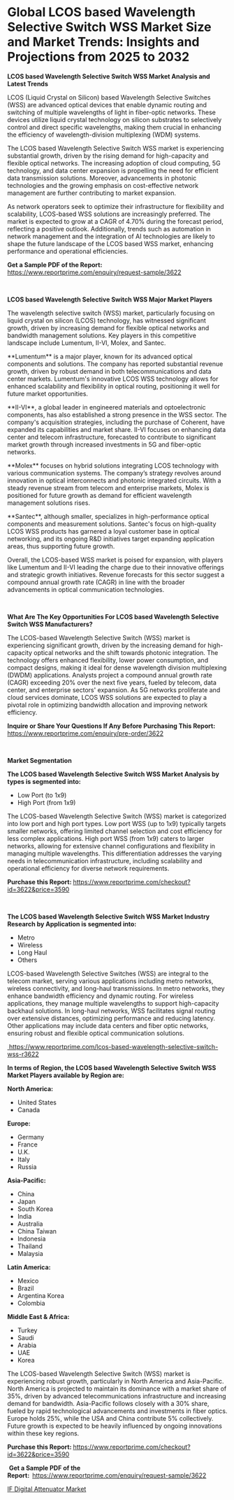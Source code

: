<p><h1>Global LCOS based Wavelength Selective Switch WSS Market Size and Market Trends: Insights and Projections from 2025 to 2032</h1></p><p><strong>LCOS based Wavelength Selective Switch WSS Market Analysis and Latest Trends</strong></p>
<p><p>LCOS (Liquid Crystal on Silicon) based Wavelength Selective Switches (WSS) are advanced optical devices that enable dynamic routing and switching of multiple wavelengths of light in fiber-optic networks. These devices utilize liquid crystal technology on silicon substrates to selectively control and direct specific wavelengths, making them crucial in enhancing the efficiency of wavelength-division multiplexing (WDM) systems.</p><p>The LCOS based Wavelength Selective Switch WSS market is experiencing substantial growth, driven by the rising demand for high-capacity and flexible optical networks. The increasing adoption of cloud computing, 5G technology, and data center expansion is propelling the need for efficient data transmission solutions. Moreover, advancements in photonic technologies and the growing emphasis on cost-effective network management are further contributing to market expansion.</p><p>As network operators seek to optimize their infrastructure for flexibility and scalability, LCOS-based WSS solutions are increasingly preferred. The market is expected to grow at a CAGR of 4.70% during the forecast period, reflecting a positive outlook. Additionally, trends such as automation in network management and the integration of AI technologies are likely to shape the future landscape of the LCOS based WSS market, enhancing performance and operational efficiencies.</p></p>
<p><strong>Get a Sample PDF of the Report:&nbsp;</strong> <a href="https://www.reportprime.com/enquiry/request-sample/3622?utm_campaign=2296&utm_medium=2&utm_source=Github&utm_content=ia&utm_term=18032025&utm_id=lcos-based-wavelength-selective-switch-wss">https://www.reportprime.com/enquiry/request-sample/3622</a></p>
<p>&nbsp;</p>
<p><strong>LCOS based Wavelength Selective Switch WSS Major Market Players</strong></p>
<p><p>The wavelength selective switch (WSS) market, particularly focusing on liquid crystal on silicon (LCOS) technology, has witnessed significant growth, driven by increasing demand for flexible optical networks and bandwidth management solutions. Key players in this competitive landscape include Lumentum, II-VI, Molex, and Santec.</p><p>**Lumentum** is a major player, known for its advanced optical components and solutions. The company has reported substantial revenue growth, driven by robust demand in both telecommunications and data center markets. Lumentum's innovative LCOS WSS technology allows for enhanced scalability and flexibility in optical routing, positioning it well for future market opportunities.</p><p>**II-VI**, a global leader in engineered materials and optoelectronic components, has also established a strong presence in the WSS sector. The company's acquisition strategies, including the purchase of Coherent, have expanded its capabilities and market share. II-VI focuses on enhancing data center and telecom infrastructure, forecasted to contribute to significant market growth through increased investments in 5G and fiber-optic networks.</p><p>**Molex** focuses on hybrid solutions integrating LCOS technology with various communication systems. The company’s strategy revolves around innovation in optical interconnects and photonic integrated circuits. With a steady revenue stream from telecom and enterprise markets, Molex is positioned for future growth as demand for efficient wavelength management solutions rises.</p><p>**Santec**, although smaller, specializes in high-performance optical components and measurement solutions. Santec's focus on high-quality LCOS WSS products has garnered a loyal customer base in optical networking, and its ongoing R&D initiatives target expanding application areas, thus supporting future growth.</p><p>Overall, the LCOS-based WSS market is poised for expansion, with players like Lumentum and II-VI leading the charge due to their innovative offerings and strategic growth initiatives. Revenue forecasts for this sector suggest a compound annual growth rate (CAGR) in line with the broader advancements in optical communication technologies.</p></p>
<p>&nbsp;</p>
<p><strong>What Are The Key Opportunities For LCOS based Wavelength Selective Switch WSS Manufacturers?</strong></p>
<p><p>The LCOS-based Wavelength Selective Switch (WSS) market is experiencing significant growth, driven by the increasing demand for high-capacity optical networks and the shift towards photonic integration. The technology offers enhanced flexibility, lower power consumption, and compact designs, making it ideal for dense wavelength division multiplexing (DWDM) applications. Analysts project a compound annual growth rate (CAGR) exceeding 20% over the next five years, fueled by telecom, data center, and enterprise sectors' expansion. As 5G networks proliferate and cloud services dominate, LCOS WSS solutions are expected to play a pivotal role in optimizing bandwidth allocation and improving network efficiency.</p></p>
<p><strong>Inquire or Share Your Questions If Any Before Purchasing This Report:</strong> <a href="https://www.reportprime.com/enquiry/pre-order/3622?utm_campaign=2296&utm_medium=2&utm_source=Github&utm_content=ia&utm_term=18032025&utm_id=lcos-based-wavelength-selective-switch-wss">https://www.reportprime.com/enquiry/pre-order/3622</a></p>
<p>&nbsp;</p>
<p><strong>Market Segmentation</strong></p>
<p><strong>The LCOS based Wavelength Selective Switch WSS Market Analysis by types is segmented into:</strong></p>
<p><ul><li>Low Port (to 1x9)</li><li>High Port (from 1x9)</li></ul></p>
<p><p>The LCOS-based Wavelength Selective Switch (WSS) market is categorized into low port and high port types. Low port WSS (up to 1x9) typically targets smaller networks, offering limited channel selection and cost efficiency for less complex applications. High port WSS (from 1x9) caters to larger networks, allowing for extensive channel configurations and flexibility in managing multiple wavelengths. This differentiation addresses the varying needs in telecommunication infrastructure, including scalability and operational efficiency for diverse network requirements.</p></p>
<p><strong>Purchase this Report:&nbsp;</strong><a href="https://www.reportprime.com/checkout?id=3622&price=3590&utm_campaign=2296&utm_medium=2&utm_source=Github&utm_content=ia&utm_term=18032025&utm_id=lcos-based-wavelength-selective-switch-wss">https://www.reportprime.com/checkout?id=3622&price=3590</a></p>
<p>&nbsp;</p>
<p><strong>The LCOS based Wavelength Selective Switch WSS Market Industry Research by Application is segmented into:</strong></p>
<p><ul><li>Metro</li><li>Wireless</li><li>Long Haul</li><li>Others</li></ul></p>
<p><p>LCOS-based Wavelength Selective Switches (WSS) are integral to the telecom market, serving various applications including metro networks, wireless connectivity, and long-haul transmissions. In metro networks, they enhance bandwidth efficiency and dynamic routing. For wireless applications, they manage multiple wavelengths to support high-capacity backhaul solutions. In long-haul networks, WSS facilitates signal routing over extensive distances, optimizing performance and reducing latency. Other applications may include data centers and fiber optic networks, ensuring robust and flexible optical communication solutions.</p></p>
<p><a href="https://www.reportprime.com/lcos-based-wavelength-selective-switch-wss-r3622?utm_campaign=2296&utm_medium=2&utm_source=Github&utm_content=ia&utm_term=18032025&utm_id=lcos-based-wavelength-selective-switch-wss">&nbsp;https://www.reportprime.com/lcos-based-wavelength-selective-switch-wss-r3622</a></p>
<p><strong>In terms of Region, the LCOS based Wavelength Selective Switch WSS Market Players available by Region are:</strong></p>
<p>
    <p> <strong> North America: </strong>
        <ul>
            <li>United States</li>
            <li>Canada</li>
        </ul>
        </p> 
    <p> <strong> Europe: </strong>
        <ul>
            <li>Germany</li>
            <li>France</li>
            <li>U.K.</li>
            <li>Italy</li>
            <li>Russia</li>
        </ul>
        </p> 
    <p> <strong> Asia-Pacific: </strong>
        <ul>
            <li>China</li>
            <li>Japan</li>
            <li>South Korea</li>
            <li>India</li>
            <li>Australia</li>
            <li>China Taiwan</li>
            <li>Indonesia</li>
            <li>Thailand</li>
            <li>Malaysia</li>
        </ul>
        </p> 
    <p> <strong> Latin America: </strong>
        <ul>
            <li>Mexico</li>
            <li>Brazil</li>
            <li>Argentina Korea</li>
            <li>Colombia</li>
        </ul>
        </p> 
    <p> <strong> Middle East & Africa: </strong>
        <ul>
            <li>Turkey</li>
            <li>Saudi</li>
            <li>Arabia</li>
            <li>UAE</li>
            <li>Korea</li>
        </ul>
    </p>
    </p>
<p><p>The LCOS-based Wavelength Selective Switch (WSS) market is experiencing robust growth, particularly in North America and Asia-Pacific. North America is projected to maintain its dominance with a market share of 35%, driven by advanced telecommunications infrastructure and increasing demand for bandwidth. Asia-Pacific follows closely with a 30% share, fueled by rapid technological advancements and investments in fiber optics. Europe holds 25%, while the USA and China contribute 5% collectively. Future growth is expected to be heavily influenced by ongoing innovations within these key regions.</p></p>
<p><strong>Purchase this Report: </strong><a href="https://www.reportprime.com/checkout?id=3622&price=3590&utm_campaign=2296&utm_medium=2&utm_source=Github&utm_content=ia&utm_term=18032025&utm_id=lcos-based-wavelength-selective-switch-wss">https://www.reportprime.com/checkout?id=3622&price=3590</a></p>
<p>&nbsp;<strong>Get a Sample PDF of the Report:&nbsp;&nbsp;</strong><a href="https://www.reportprime.com/enquiry/request-sample/3622?utm_campaign=2296&utm_medium=2&utm_source=Github&utm_content=ia&utm_term=18032025&utm_id=lcos-based-wavelength-selective-switch-wss">https://www.reportprime.com/enquiry/request-sample/3622</a></p>
<p><strong></strong></p>
<p><p><a href="https://github.com/uripeachrii/Market-Research-Report-List-1/blob/main/if-digital-attenuator-market.md?utm_campaign=2296&utm_medium=2&utm_source=Github&utm_content=ia&utm_term=18032025&utm_id=lcos-based-wavelength-selective-switch-wss">IF Digital Attenuator Market</a></p></p>